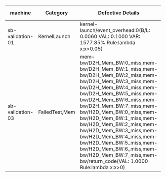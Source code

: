 | machine | Category | Defective Details | kernel-launch/event_overhead:0 | kernel-launch/event_overhead:1 | kernel-launch/event_overhead:2 | kernel-launch/event_overhead:3 | kernel-launch/event_overhead:4 | kernel-launch/event_overhead:5 | kernel-launch/event_overhead:6 | kernel-launch/event_overhead:7 | kernel-launch/return_code | kernel-launch/wall_overhead:0 | kernel-launch/wall_overhead:1 | kernel-launch/wall_overhead:2 | kernel-launch/wall_overhead:3 | kernel-launch/wall_overhead:4 | kernel-launch/wall_overhead:5 | kernel-launch/wall_overhead:6 | kernel-launch/wall_overhead:7 | mem-bw/D2H_Mem_BW:0 | mem-bw/D2H_Mem_BW:1 | mem-bw/D2H_Mem_BW:2 | mem-bw/D2H_Mem_BW:3 | mem-bw/D2H_Mem_BW:4 | mem-bw/D2H_Mem_BW:5 | mem-bw/D2H_Mem_BW:6 | mem-bw/D2H_Mem_BW:7 | mem-bw/H2D_Mem_BW:0 | mem-bw/H2D_Mem_BW:1 | mem-bw/H2D_Mem_BW:2 | mem-bw/H2D_Mem_BW:3 | mem-bw/H2D_Mem_BW:4 | mem-bw/H2D_Mem_BW:5 | mem-bw/H2D_Mem_BW:6 | mem-bw/H2D_Mem_BW:7 | mem-bw/return_code |
| --- | --- | --- | --- | --- | --- | --- | --- | --- | --- | --- | --- | --- | --- | --- | --- | --- | --- | --- | --- | --- | --- | --- | --- | --- | --- | --- | --- | --- | --- | --- | --- | --- | --- | --- | --- | --- |
| sb-validation-01 | KernelLaunch | kernel-launch/event_overhead:0(B/L: 0.0060 VAL: 0.1000 VAR: 1577.85% Rule:lambda x:x>0.05) | 1577.85% | -0.17% | -6.54% | -7.72% | -0.67% | -1.17% | -4.03% | -1.01% | 0.0 | 0.0% | 0.0% | 1.95% | 2.24% | 3.61% | -1.95% | 1.85% | 4.39% | 0.0% | 1.23% | 0.82% | 1.23% | 0.0% | 0.0% | -1.65% | 1.23% | 0.0% | 0.78% | 1.56% | 1.95% | 2.34% | 0.78% | -1.17% | 1.95% | 0.0 |
| sb-validation-03 | FailedTest,Mem | mem-bw/D2H_Mem_BW:0_miss,mem-bw/D2H_Mem_BW:1_miss,mem-bw/D2H_Mem_BW:2_miss,mem-bw/D2H_Mem_BW:3_miss,mem-bw/D2H_Mem_BW:4_miss,mem-bw/D2H_Mem_BW:5_miss,mem-bw/D2H_Mem_BW:6_miss,mem-bw/D2H_Mem_BW:7_miss,mem-bw/H2D_Mem_BW:0_miss,mem-bw/H2D_Mem_BW:1_miss,mem-bw/H2D_Mem_BW:2_miss,mem-bw/H2D_Mem_BW:3_miss,mem-bw/H2D_Mem_BW:4_miss,mem-bw/H2D_Mem_BW:5_miss,mem-bw/H2D_Mem_BW:6_miss,mem-bw/H2D_Mem_BW:7_miss,mem-bw/return_code(VAL: 1.0000 Rule:lambda x:x>0) | 0.0% | -0.17% | -6.54% | -7.72% | -0.67% | -1.17% | -4.03% | -1.01% | 0.0 | 0.0% | 0.0% | 1.95% | 2.24% | 3.61% | -1.95% | 1.85% | 4.39% | nan | nan | nan | nan | nan | nan | nan | nan | nan | nan | nan | nan | nan | nan | nan | nan | 1.0 |
